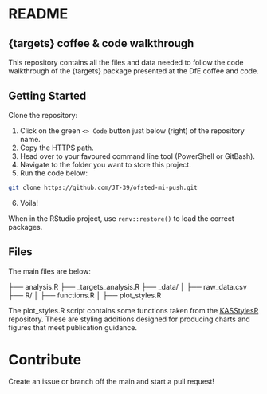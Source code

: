 # README

## {targets} coffee & code walkthrough

This repository contains all the files and data needed to follow the code walkthrough of the {targets} package presented at the DfE coffee and code.

## Getting Started
Clone the repository:

1. Click on the green `<> Code` button just below (right) of the repository
name.
2. Copy the HTTPS path.
3. Head over to your favoured command line tool (PowerShell or GitBash).
4. Navigate to the folder you want to store this project.
5. Run the code below:

```bash
git clone https://github.com/JT-39/ofsted-mi-push.git
```

6. Voila!

When in the RStudio project, use `renv::restore()` to load the correct
packages.

## Files

The main files are below:

├── analysis.R
├── _targets_analysis.R
├── _data/
│   ├── raw_data.csv
├── R/
│   ├── functions.R
│   ├── plot_styles.R

The plot_styles.R script contains some functions taken from the
[KASStylesR](https://github.com/wgdsu/KASStylesR) repository.
These are styling additions designed for producing charts and figures that meet publication guidance.

# Contribute
Create an issue or branch off the main and start a pull request!

